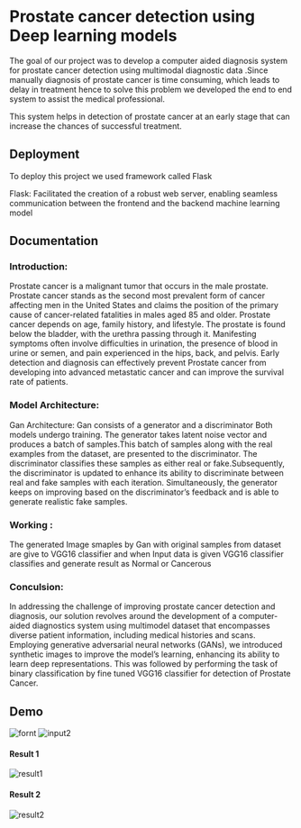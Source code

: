 
# Prostate cancer detection using Deep learning models

The goal of our project was to develop  a computer aided diagnosis system for prostate cancer
detection using multimodal diagnostic data .Since manually diagnosis of prostate
cancer is time consuming, which leads to delay in treatment hence to solve this
problem we developed the end to end system to assist the medical professional.
 
This system helps in detection of prostate cancer at an early stage that can increase
the chances of successful treatment.


## Deployment

To deploy this project we used framework called Flask 

  Flask: Facilitated the creation of a robust web server, enabling seamless communication between the frontend and the backend machine learning model
 
## Documentation

### Introduction:
Prostate cancer is a malignant tumor that occurs in the male prostate. Prostate
cancer stands as the second most prevalent form of cancer affecting men in the
United States and claims the position of the primary cause of cancer-related fatalities in males aged 85 and older. Prostate cancer depends on age, family history,
and lifestyle. The prostate is found below the bladder, with the urethra passing through it. Manifesting symptoms often involve difficulties in urination, the
presence of blood in urine or semen, and pain experienced in the hips, back, and
pelvis. Early detection and diagnosis can effectively prevent Prostate cancer from
developing into advanced metastatic cancer and can improve the survival rate of
patients.

### Model Architecture:
Gan Architecture: Gan consists of a generator and  a discriminator Both models undergo training. The generator takes latent noise vector and produces a batch of samples.This batch of samples along with the real examples
from the dataset, are presented to the discriminator. The discriminator classifies these samples as either real or fake.Subsequently, the discriminator is updated to enhance its ability to discriminate between real and fake samples with each iteration. Simultaneously, the generator keeps on  improving based on the discriminator’s feedback and is able to generate realistic fake samples.

### Working :
The generated Image smaples by Gan with original samples from dataset are give to VGG16 classifier and when Input data is given VGG16 classifier classifies and generate result as Normal or Cancerous 







### Conculsion:
In addressing the challenge of improving prostate cancer detection and diagnosis, our solution revolves around the development of a computer-aided diagnostics system using multimodel dataset that encompasses diverse patient information, including medical histories and scans. Employing generative adversarial neural networks (GANs), we introduced synthetic images to improve the model’s learning, enhancing its ability to learn deep representations. This was followed by performing  the task of binary classification by fine tuned VGG16 classifier for detection of Prostate Cancer.


## Demo
![fornt](https://github.com/khot2003/Prostate-cancer-Detection/assets/105428024/b4238b3a-0713-4ecc-aedd-573553b43e93)  ![input2](https://github.com/khot2003/Prostate-cancer-Detection/assets/105428024/2ccedb18-a6a7-4820-9f21-f0c55ea0fe19)

#### Result 1
![result1](https://github.com/khot2003/Prostate-cancer-Detection/assets/105428024/445162ab-af53-4bdd-9a9d-58515929a107)

#### Result 2
![result2](https://github.com/khot2003/Prostate-cancer-Detection/assets/105428024/8e8f6db2-5d6a-4875-95af-338d978acc94)









